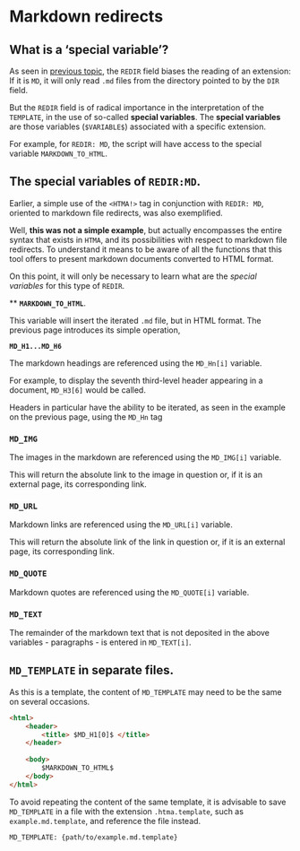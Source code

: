 
# Markdown redirects

## What is a ‘special variable’?

As seen in [previous topic](3first_project.md), the `REDIR` field biases the reading of an extension: If it is `MD`, it will only read `.md` files from the directory pointed to by the `DIR` field.  

But the `REDIR` field is of radical importance in the interpretation of the `TEMPLATE`, in the use of so-called **special variables**. The **special variables** are those variables (`$VARIABLE$`) associated with a specific extension.

For example, for `REDIR: MD`, the script will have access to the special variable `MARKDOWN_TO_HTML`.

## The special variables of `REDIR:MD`.

Earlier, a simple use of the `<HTMA!>` tag in conjunction with `REDIR: MD`, oriented to markdown file redirects, was also exemplified.

Well, **this was not a simple example**, but actually encompasses the entire syntax that exists in `HTMA`, and its possibilities with respect to markdown file redirects. To understand it means to be aware of all the functions that this tool offers to present markdown documents converted to HTML format.

On this point, it will only be necessary to learn what are the *special variables* for this type of `REDIR`.

** **`MARKDOWN_TO_HTML`**.

This variable will insert the iterated `.md` file, but in HTML format. The previous page introduces its simple operation,

**`MD_H1...MD_H6`**

The markdown headings are referenced using the `MD_Hn[i]` variable. 

For example, to display the seventh third-level header appearing in a document, `MD_H3[6]` would be called.

Headers in particular have the ability to be iterated, as seen in the example on the previous page, using the `MD_Hn` tag

### **`MD_IMG`**

The images in the markdown are referenced using the `MD_IMG[i]` variable. 

This will return the absolute link to the image in question or, if it is an external page, its corresponding link. 

### **`MD_URL`**

Markdown links are referenced using the `MD_URL[i]` variable. 

This will return the absolute link of the link in question or, if it is an external page, its corresponding link. 

### **`MD_QUOTE`**

Markdown quotes are referenced using the `MD_QUOTE[i]` variable. 

### **`MD_TEXT`**

The remainder of the markdown text that is not deposited in the above variables - paragraphs - is entered in `MD_TEXT[i]`.

## `MD_TEMPLATE` in separate files.

As this is a template, the content of `MD_TEMPLATE` may need to be the same on several occasions. 

``` html
<html>
    <header>
        <title> $MD_H1[0]$ </title>
    </header>
    
    <body>
        $MARKDOWN_TO_HTML$
    </body>
</html>
```

To avoid repeating the content of the same template, it is advisable to save `MD_TEMPLATE` in a file with the extension `.htma.template`, such as `example.md.template`, and reference the file instead.

```
MD_TEMPLATE: {path/to/example.md.template}
```
